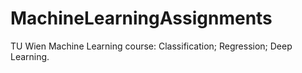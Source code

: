 # MachineLearningAssignments
TU Wien Machine Learning course: Classification; Regression; Deep Learning.
